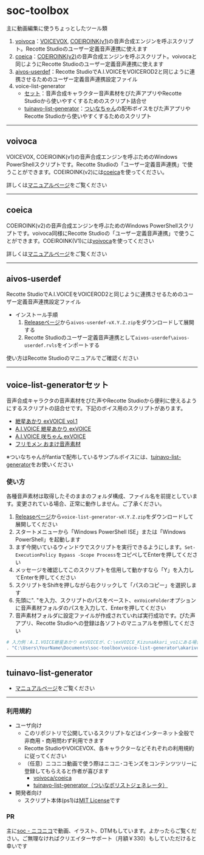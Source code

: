 # soc-toolbox

主に動画編集に使うちょっとしたツール類

1. [voivoca](#voivoca)：[VOICEVOX](https://voicevox.hiroshiba.jp/), [COEIROINK(v1)](https://coeiroink.com/)の音声合成エンジンを呼ぶスクリプト。Recotte Studioのユーザー定義音声連携に使えます
2. [coeica](#coeica)：[COEIROINK(v2)](https://coeiroink.com/)の音声合成エンジンを呼ぶスクリプト。voivocaと同じようにRecotte Studioのユーザー定義音声連携に使えます
3. [aivos-userdef](#aivos-userdef)：Recotte StudioでA.I.VOICEをVOICEROD2と同じように連携させるためのユーザー定義音声連携設定ファイル
4. voice-list-generator
   * [セット](#voice-list-generatorセット)：音声合成キャラクター音声素材をぴた声アプリやRecotte Studioから使いやすくするためのスクリプト詰合せ
   * [tuinavo-list-generator](#tuinavo-list-generator)：[ついなちゃん](https://ついなちゃん.com)の配布ボイスをぴた声アプリやRecotte Studioから使いやすくするためのスクリプト

----

## voivoca

VOICEVOX, COEIROINK(v1)の音声合成エンジンを呼ぶためのWindows PowerShellスクリプトです。Recotte Studioの「ユーザー定義音声連携」で使うことができます。COEIROINK(v2)には[coeica](#coeica)を使ってください。

詳しくは[マニュアルページ](https://so-c.github.io/toolbox/voivoca.html)をご覧ください

----

## coeica

COEIROINK(v2)の音声合成エンジンを呼ぶためのWindows PowerShellスクリプトです。voivoca同様にRecotte Studioの「ユーザー定義音声連携」で使うことができます。COEIROINK(V1)には[voivoca](#voivoca)を使ってください

詳しくは[マニュアルページ](https://so-c.github.io/toolbox/voivoca.html)をご覧ください

----

## aivos-userdef

Recotte StudioでA.I.VOICEをVOICEROD2と同じように連携させるためのユーザー定義音声連携設定ファイル

* インストール手順
  1. [Releaseページ](https://github.com/so-c/soc-toolbox/releases)から`aivos-userdef-vX.Y.Z.zip`をダウンロードして展開する
  1. Recotte Studioのユーザー定義音声連携として`aivos-userdef\aivos-userdef.rvls`をインポートする

使い方はRecotte Studioのマニュアルでご確認ください

----

## voice-list-generatorセット

音声合成キャラクタの音声素材をぴた声やRecotte Studioから便利に使えるようにするスクリプトの詰合せです。下記のボイス用のスクリプトがあります。

* [紲星あかり exVOICE vol.1](https://www.ah-soft.com/exvoice/)
* [A.I.VOICE 紲星あかり exVOICE](https://aivoice.jp/news/1637/)
* [A.I.VOICE 咲ちゃん exVOICE](https://aivoice.jp/product/sakichan/)
* [フリモメン おまけ音声素材](https://www.ah-soft.com/frimomen/)

※ついなちゃんがfantiaで配布しているサンプルボイスには、[tuinavo-list-generator](#tuinavo-list-generator)をお使いください

### 使い方

各種音声素材は取得したそのままのフォルダ構成、ファイル名を前提としています。変更されている場合、正常に動作しません。ご了承ください。

1. [Releaseページ](https://github.com/so-c/soc-toolbox/releases)から`voice-list-generator-vX.Y.Z.zip`をダウンロードして展開してください
2. スタートメニューから「Windows PowerShell ISE」または「Windows PowerShell」を起動します
3. まず今開いているウィンドウでスクリプトを実行できるようにします。`Set-ExecutionPolicy Bypass -Scope Process`をコピペしてEnterを押してください
4. メッセージを確認してこのスクリプトを信用して動かすなら「Y」を入力してEnterを押してください
5. スクリプトをShiftを押しながら右クリックして「パスのコピー」を選択します
6. 先頭に". "を入力、スクリプトのパスをペースト、`exVoiceFolder`オプションに音声素材フォルダのパスを入力して、Enterを押してください
7. 音声素材フォルダに設定ファイルが作成されていれば実行成功です。ぴた声アプリ、Recotte Studioへの登録は各ソフトのマニュアルを参照してください

```PowerShell
# 入力例：A.I.VOICE紲星あかり exVOICEが、C:\exVOICE_KizunaAkari_vo1にある場合
. "C:\Users\YourName\Documents\soc-toolbox\voice-list-generator\akarivo\akarivo-aivos-list-generator.ps1" -exVoiceFolder "C:\exVOICE_KizunaAkari_vo1"
```

----

## tuinavo-list-generator

* [マニュアルページ](https://so-c.github.io/toolbox/tuinavo)をご覧ください

----

### 利用規約

* ユーザ向け
  * このリポジトリで公開しているスクリプトなどはインターネット全般で非商用・商用問わず利用できます
  * Recotte StudioやVOICEVOX、各キャラクターなどそれぞれの利用規約に従ってください
  * （任意）ニコニコ動画で使う際はニコニ･コモンズをコンテンツツリーに登録してもらえると作者が喜びます
    * [voivoca/coeica](https://commons.nicovideo.jp/material/nc252957)
    * [tuinavo\-list\-generator（ついなボリストジェネレータ）](https://commons.nicovideo.jp/material/nc254607)
* 開発者向け
  * スクリプト本体(ps1)は[MIT License](https://github.com/so-c/soc-toolbox/blob/main/LICENSE)です

### PR

主に[soc - ニコニコ](https://www.nicovideo.jp/user/13145014)で動画、イラスト、DTMもしています。よかったらご覧ください。ご無理なければクリエイターサポート（月額￥330）もしていただけると幸いです
